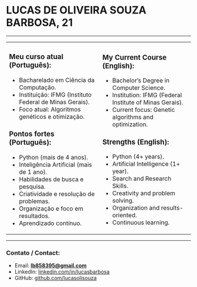 # LUCAS DE OLIVEIRA SOUZA BARBOSA, 21  

---

<table>
<tr>
<td>
  
### Meu curso atual (Português):
- Bacharelado em Ciência da Computação.  
- Instituição: IFMG (Instituto Federal de Minas Gerais).  
- Foco atual: Algoritmos genéticos e otimização.  

### Pontos fortes (Português):
- Python (mais de 4 anos).  
- Inteligência Artificial (mais de 1 ano).  
- Habilidades de busca e pesquisa.  
- Criatividade e resolução de problemas.  
- Organização e foco em resultados.  
- Aprendizado contínuo.    

</td>
<td>

### My Current Course (English):
- Bachelor’s Degree in Computer Science.  
- Institution: IFMG (Federal Institute of Minas Gerais).  
- Current focus: Genetic algorithms and optimization.  

### Strengths (English):
- Python (4+ years).  
- Artificial Intelligence (1+ year).  
- Search and Research Skills.  
- Creativity and problem solving.  
- Organization and results-oriented.  
- Continuous learning.   

</td>
</tr>
</table>

---

### Contato / Contact:  
- Email: **lb858395@gmail.com**  
- LinkedIn: [linkedin.com/in/lucasbarbosa](https://www.linkedin.com/in/lucas-de-oliveira-souza-barbosa-868298234/)  
- GitHub: [github.com/lucasolisouza](https://github.com/lucasolisouza)  
